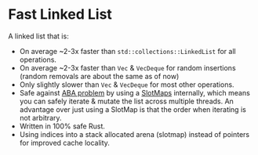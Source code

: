 # Fast Linked List

A linked list that is:
- On average ~2-3x faster than `std::collections::LinkedList` for all operations.
- On average ~2-3x faster than `Vec` & `VecDeque` for random insertions (random removals are about the same as of now)
- Only slightly slower than `Vec` & `VecDeque` for most other operations.
- Safe against [ABA problem] by using a [SlotMaps] internally, which means you can safely iterate & mutate the list across multiple threads. An advantage over just using a SlotMap is that the order when iterating is not arbitrary.
- Written in 100% safe Rust.
- Using indices into a stack allocated arena (slotmap) instead of pointers for improved cache locality.

[ABA problem]: https://en.wikipedia.org/wiki/ABA_problem
[SlotMaps]: (https://docs.rs/slotmap/latest/slotmap/index.html)
